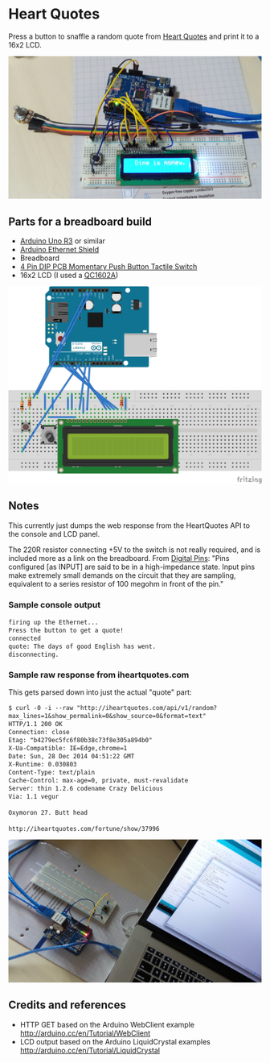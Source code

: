 # Heart Quotes

Press a button to snaffle a random quote from [Heart Quotes](http://www.iheartquotes.com) and print it to a 16x2 LCD.

![The Build](./assets/HeartQuotes_lcd.jpg?raw=true)

## Parts for a breadboard build

* [Arduino Uno R3](http://www.amazon.com/gp/product/B00F6JCV20/ref=as_li_tl?ie=UTF8&camp=1789&creative=390957&creativeASIN=B00F6JCV20&linkCode=as2&tag=itsaprli-20&linkId=O34GVKFAZ6FVDC6W) or similar
* [Arduino Ethernet Shield](http://www.amazon.com/gp/product/B00EU7447Y/ref=as_li_tl?ie=UTF8&camp=1789&creative=390957&creativeASIN=B00EU7447Y&linkCode=as2&tag=itsaprli-20&linkId=QJYL7QLWFGQVGUF5)
* Breadboard
* [4 Pin DIP PCB Momentary Push Button Tactile Switch](http://www.amazon.com/gp/product/B008MLKJ3C/ref=as_li_tl?ie=UTF8&camp=1789&creative=390957&creativeASIN=B008MLKJ3C&linkCode=as2&tag=itsaprli-20&linkId=6UORZDXT6S7AZRZ7)
* 16x2 LCD (I used a [QC1602A](./../BetterWithBacon/assets/LCD_QC1602A_datasheet.pdf?raw=true "QC1602A Datasheet"))

![The Breadboard Schematic](./assets/HeartQuotes_bb.jpg?raw=true)

## Notes

This currently just dumps the web response from the HeartQuotes API to the console and LCD panel.

The 220R resistor connecting +5V to the switch is not really required, and is included more as a link on the breadboard.
From [Digital Pins](http://arduino.cc/en/Tutorial/DigitalPins):
"Pins configured [as INPUT] are said to be in a high-impedance state. Input pins make extremely small demands on the circuit that they are sampling, equivalent to a series resistor of 100 megohm in front of the pin."

### Sample console output

    firing up the Ethernet...
    Press the button to get a quote!
    connected
    quote: The days of good English has went.
    disconnecting.


### Sample raw response from iheartquotes.com
This gets parsed down into just the actual "quote" part:

    $ curl -0 -i --raw "http://iheartquotes.com/api/v1/random?max_lines=1&show_permalink=0&show_source=0&format=text"
    HTTP/1.1 200 OK
    Connection: close
    Etag: "b4279ec5fc6f80b38c73f8e305a894b0"
    X-Ua-Compatible: IE=Edge,chrome=1
    Date: Sun, 28 Dec 2014 04:51:22 GMT
    X-Runtime: 0.030803
    Content-Type: text/plain
    Cache-Control: max-age=0, private, must-revalidate
    Server: thin 1.2.6 codename Crazy Delicious
    Via: 1.1 vegur

    Oxymoron 27. Butt head

    http://iheartquotes.com/fortune/show/37996


![Console Output](./assets/HeartQuotes_console.jpg?raw=true)

## Credits and references
* HTTP GET based on the Arduino WebClient example http://arduino.cc/en/Tutorial/WebClient
* LCD output based on the Arduino LiquidCrystal examples http://arduino.cc/en/Tutorial/LiquidCrystal
